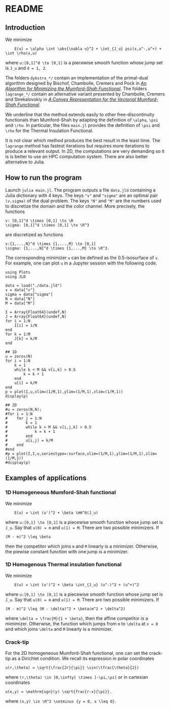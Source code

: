 # README

## Introduction
We minimize
```
    E(u) = \alpha \int \abs{\nabla u}^2 + \int_{J_u} psi(x,u^-,u^+) + \int \rho(x,u)
```
where `u:[0,1]^d \to [0,1]` is a piecewise smooth function whose jump set is `J_u` and `d = 1, 2`.

The folders `dykstra_*/` contain an implementation of the primal-dual algorithm designed by Bischof, Chambolle, Cremers and Pock in [_An Algorithm for Minimizing the Mumford-Shah Functional_](https://doi.org/10.1109/iccv.2009.5459348).
The folders `lagrange_*/` contain an alternative variant presented by Chambolle, Cremers and Strekalovskiy in [_A Convex Representation for the Vectorial Mumford-Shah Functional_](https://doi.org/10.1109/cvpr.2012.6247866).

We underline that the method extends easily to other free-discontinuity functionals than Mumford-Shah by adapting the definition of `\alpha`, `\psi` and `\rho`.
In particular, the files `main.jl` provides the definition of `\psi` and `\rho` for the Thermal Insulation Functional.

It is not clear which method produces the best result in the least time.
The `lagrange` method has fastest iterations but requires more iterations to produce a relevant output.
In 2D, the computations are very demanding so it is is better to use an HPC computation system. There are also better alternative to Julia.

## How to run the program

Launch `julia main.jl`.
The program outputs a file `data.jld` containing a Julia dictionary with 4 keys.
The keys `"v"` and `"sigma"` are an optimal pair `(v,sigma)` of the dual problem.
The keys `"N"` and `"M"` are the numbers used to discretize the domain and the color channel.
More precisely, the functions
```
v: [0,1]^d \times [0,1] \to \R
\sigma: [0,1]^d \times [0,1] \to \R^3
```
are discretized as functions
```
v:{1,...,N}^d \times {1,...,M} \to [0,1]
\sigma: {1,...,N}^d \times {1,...,M} \to \R^3.
```

The corresponding minimizer `u` can be defined as the 0.5-isosurface of `v`.
For example, one can plot `u` in a Jupyter session with the following code.

```
using Plots
using JLD

data = load("./data.jld")
v = data["v"]
sigma = data["sigma"]
N = data["N"]
M = data["M"]

I = Array{Float64}(undef,N)
J = Array{Float64}(undef,N)
for i = 1:N
    I[i] = i/N
end
for k = 1:M
    J[k] = k/M
end

## 1D
u = zeros(N)
for i = 1:N
    k = 1
    while k < M && v[i,k] > 0.5
        k = k + 1
    end
    u[i] = k/M
end
p = plot(I,u,xlim=(1/M,1),ylim=(1/M,1),zlim=(1/M,1))
display(p)

## 2D
#u = zeros(N,N);
#for i = 1:N
#    for j = 1:N
#        k = 1
#        while k < M && v[i,j,k] > 0.5
#            k = k + 1
#        end
#        u[i,j] = k/M
#    end
#end
#p = plot(I,I,u,seriestype=:surface,xlim=(1/M,1),ylim=(1/M,1),zlim=(1/M,1))
#display(p)
```

## Examples of applications

### 1D Homogeneous Mumford-Shah functional

We minimize
```
    E(u) = \int (u')^2 + \beta \HH^0(J_u)
```
where `u:[0,1] \to [0,1]` is a piecewise smooth function whose jump set is `J_u`.
Say that `u(0) = m` and `u(1) = M`.
There are two possible minimizers.
If
```
(M - m)^2 \leq \beta
```
then the competitor which joins `m` and `M` linearly is a minimizer.
Otherwise, the piewise constant function with one jump is a minimizer.


### 1D Homogenous Thermal insulation functional

We minimize
```
    E(u) = \int (u')^2 + \beta \int_{J_u} (u^-)^2 + (u^+)^2
```
where `u:[0,1] \to [0,1]` is a piecewise smooth function whose jump set is `J_u`.
Say that `u(0) = m` and `u(1) = M`.
There are two possible minimizers.
If
```
(M - m)^2 \leq (M - \delta)^2 + \beta(m^2 + \delta^2)
```
where `\delta = \frac{M}{1 + \beta}`, then the affine competitor is a mimimizer.
Otherwise, the function which jumps from `m` to `\delta` at `x = 0` and which
joins `\delta` and `M` linearly is a minimizer.

### Crack-tip

For the 2D homogeneous Mumford-Shah functional, one can set the crack-tip as a Dirichlet condition. We recall its expression in polar coordinates
```
u(r,\theta) = \sqrt{\frac{2r}{\pi}} \sin(\tfrac{\theta}{2})
```
where `(r,\theta) \in ]0,\infty[ \times ]-\pi,\pi[` or in cartesian coordinates
```
u(x,y) = \mathrm{sgn}(y) \sqrt{frac{r-x}{\pi}}.
```
where `(x,y) \in \R^2 \setminus {y = 0, x \leq 0}`.
